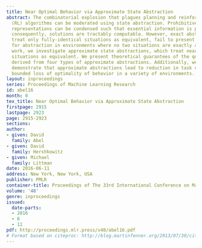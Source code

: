 ```yaml
---
title: Near Optimal Behavior via Approximate State Abstraction
abstract: The combinatorial explosion that plagues planning and reinforcement learning
  (RL) algorithms can be moderated using state abstraction. Prohibitively large task
  representations can be condensed such that essential information is preserved, and
  consequently, solutions are tractably computable. However, exact abstractions, which
  treat only fully-identical situations as equivalent, fail to present opportunities
  for abstraction in environments where no two situations are exactly alike. In this
  work, we investigate approximate state abstractions, which treat nearly-identical
  situations as equivalent. We present theoretical guarantees of the quality of behaviors
  derived from four types of approximate abstractions. Additionally, we empirically
  demonstrate that approximate abstractions lead to reduction in task complexity and
  bounded loss of optimality of behavior in a variety of environments.
layout: inproceedings
series: Proceedings of Machine Learning Research
id: abel16
month: 0
tex_title: Near Optimal Behavior via Approximate State Abstraction
firstpage: 2915
lastpage: 2923
page: 2915-2923
sections: 
author:
- given: David
  family: Abel
- given: David
  family: Hershkowitz
- given: Michael
  family: Littman
date: 2016-06-11
address: New York, New York, USA
publisher: PMLR
container-title: Proceedings of The 33rd International Conference on Machine Learning
volume: '48'
genre: inproceedings
issued:
  date-parts:
  - 2016
  - 6
  - 11
pdf: http://proceedings.mlr.press/v48/abel16.pdf
# Format based on citeproc: http://blog.martinfenner.org/2013/07/30/citeproc-yaml-for-bibliographies/
---
```

